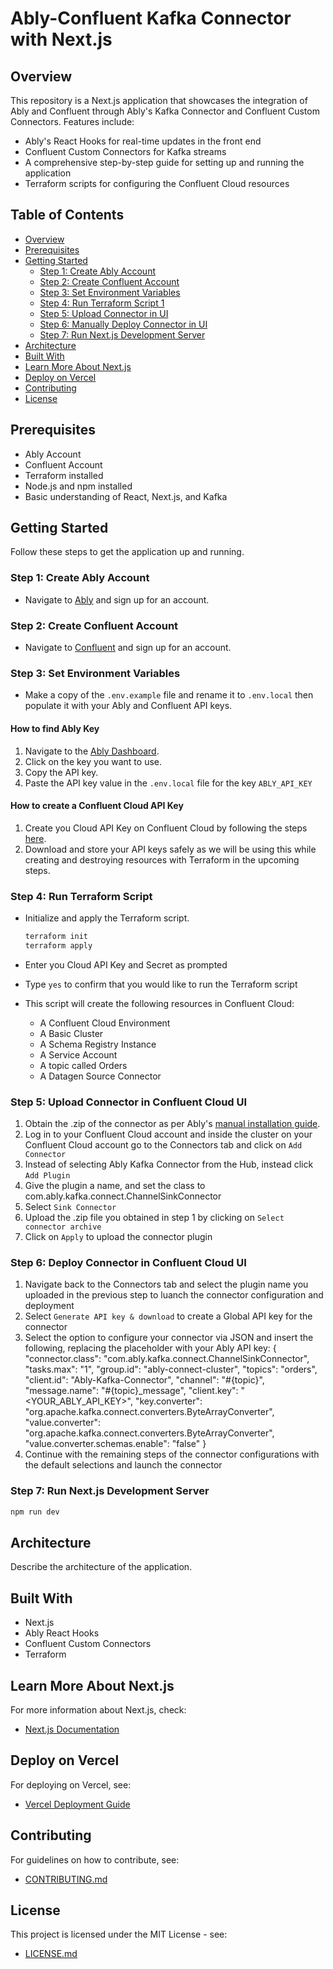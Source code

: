 # Ably-Confluent Kafka Connector with Next.js

## Overview

This repository is a Next.js application that showcases the integration of Ably and Confluent through Ably's Kafka Connector and Confluent Custom Connectors. Features include:

- Ably's React Hooks for real-time updates in the front end
- Confluent Custom Connectors for Kafka streams
- A comprehensive step-by-step guide for setting up and running the application
- Terraform scripts for configuring the Confluent Cloud resources

## Table of Contents

- [Overview](#overview)
- [Prerequisites](#prerequisites)
- [Getting Started](#getting-started)
  - [Step 1: Create Ably Account](#step-1-create-ably-account)
  - [Step 2: Create Confluent Account](#step-2-create-confluent-account)
  - [Step 3: Set Environment Variables](#step-3-set-environment-variables)
  - [Step 4: Run Terraform Script 1](#step-4-run-terraform-script-1)
  - [Step 5: Upload Connector in UI](#step-5-upload-connector-in-ui)
  - [Step 6: Manually Deploy Connector in UI](#step-6-run-terraform-script-2-or-manually-deploy-in-ui)
  - [Step 7: Run Next.js Development Server](#step-7-run-nextjs-development-server)
- [Architecture](#architecture)
- [Built With](#built-with)
- [Learn More About Next.js](#learn-more-about-nextjs)
- [Deploy on Vercel](#deploy-on-vercel)
- [Contributing](#contributing)
- [License](#license)

## Prerequisites

- Ably Account
- Confluent Account
- Terraform installed
- Node.js and npm installed
- Basic understanding of React, Next.js, and Kafka

## Getting Started

Follow these steps to get the application up and running.

### Step 1: Create Ably Account

- Navigate to [Ably](https://ably.com/sign-up) and sign up for an account.

### Step 2: Create Confluent Account

- Navigate to [Confluent](https://www.confluent.io/get-started/) and sign up for an account.

### Step 3: Set Environment Variables

- Make a copy of the `.env.example` file and rename it to `.env.local` then populate it with your Ably and Confluent API keys.

#### How to find Ably Key
1. Navigate to the [Ably Dashboard](https://ably.com/).
2. Click on the key you want to use.
3. Copy the API key.
4. Paste the API key value in the `.env.local` file for the key `ABLY_API_KEY`

#### How to create a Confluent Cloud API Key
1. Create you Cloud API Key on Confluent Cloud by following the steps [here]([https://www.confluent.io/get-started/](https://docs.confluent.io/cloud/current/access-management/authenticate/api-keys/api-keys.html#create-a-cloud-api-key)).
2. Download and store your API keys safely as we will be using this while creating and destroying resources with Terraform in the upcoming steps.

### Step 4: Run Terraform Script

- Initialize and apply the Terraform script.
    
    ```bash
    terraform init
    terraform apply
    ```  
- Enter you Cloud API Key and Secret as prompted
- Type `yes` to confirm that you would like to run the Terraform script
    
- This script will create the following resources in Confluent Cloud:
  - A Confluent Cloud Environment
  - A Basic Cluster
  - A Schema Registry Instance
  - A Service Account
  - A topic called Orders
  - A Datagen Source Connector

### Step 5: Upload Connector in Confluent Cloud UI

1. Obtain the .zip of the connector as per Ably's [manual installation guide](https://github.com/ably/kafka-connect-ably#manual-installation).
2. Log in to your Confluent Cloud account and inside the cluster on your Confluent Cloud account go to the Connectors tab and click on `Add Connector`
3. Instead of selecting Ably Kafka Connector from the Hub, instead click `Add Plugin`
4. Give the plugin a name, and set the class to com.ably.kafka.connect.ChannelSinkConnector
5. Select `Sink Connector`
6. Upload the .zip file you obtained in step 1 by clicking on `Select connector archive`
7. Click on `Apply` to upload the connector plugin

### Step 6: Deploy Connector in Confluent Cloud UI

1. Navigate back to the Connectors tab and select the plugin name you uploaded in the previous step to luanch the connector configuration and deployment
2. Select `Generate API key & download` to create a Global API key for the connector
3. Select the option to configure your connector via JSON and insert the following, replacing the placeholder with your Ably API key:
  {
  "connector.class": "com.ably.kafka.connect.ChannelSinkConnector",
  "tasks.max": "1",
  "group.id": "ably-connect-cluster",
  "topics": "orders",
  "client.id": "Ably-Kafka-Connector",
  "channel": "#{topic}",
  "message.name": "#{topic}_message",
  "client.key": "<YOUR_ABLY_API_KEY>",
  "key.converter": "org.apache.kafka.connect.converters.ByteArrayConverter",
  "value.converter": "org.apache.kafka.connect.converters.ByteArrayConverter",
  "value.converter.schemas.enable": "false"
  }
4. Continue with the remaining steps of the connector configurations with the default selections and launch the connector
   
### Step 7: Run Next.js Development Server

```bash
npm run dev
```

## Architecture

Describe the architecture of the application.

## Built With

- Next.js
- Ably React Hooks
- Confluent Custom Connectors
- Terraform

## Learn More About Next.js

For more information about Next.js, check:

- [Next.js Documentation](https://nextjs.org/docs)

## Deploy on Vercel

For deploying on Vercel, see:

- [Vercel Deployment Guide](https://vercel.com/new?utm_medium=default-template&filter=next.js&utm_source=create-next-app&utm_campaign=create-next-app-readme)

## Contributing

For guidelines on how to contribute, see:

- [CONTRIBUTING.md](CONTRIBUTING.md)

## License

This project is licensed under the MIT License - see:

- [LICENSE.md](LICENSE.md)
